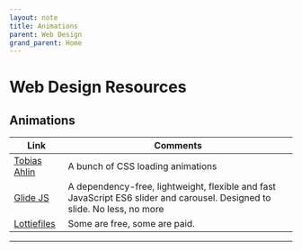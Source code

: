 ```yaml
---
layout: note
title: Animations
parent: Web Design
grand_parent: Home
---
```


# Web Design Resources

## Animations

| Link                                             | Comments                                                                                                                  |
| ------------------------------------------------ | ------------------------------------------------------------------------------------------------------------------------- |
| [Tobias Ahlin](https://tobiasahlin.com/spinkit/) | A bunch of CSS loading animations                                                                                         |
| [Glide JS](https://glidejs.com/)                 | A dependency-free, lightweight, flexible and fast JavaScript ES6 slider and carousel. Designed to slide. No less, no more |
| [Lottiefiles](https://lottiefiles.com/)          | Some are free, some are paid.                                                                                             |

---
